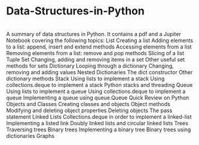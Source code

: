 # Data-Structures-in-Python
<br/>
A summary of data structures in Python. It contains a pdf and a Jupiter Notebook covering the following topics:
List
  Creating a list
  Adding elements to a list: append, insert and extend methods
  Accessing elements from a list
  Removing elements from a list: remove and pop methods
  Slicing of a list
Tuple
Set
  Changing, adding and removing items in a set
  Other useful set methods for sets
Dictionary
  Looping through a dictionary
  Changing, removing and adding values
  Nested Dictionaries
  The dict constructor
  Other dictionary methods
Stack
  Using lists to implement a stack
  Using collections.deque to implement a stack
  Python stacks and threading
Queue
  Using lists to implement a queue
  Using collections.deque to implement a queue
  Implementing a queue using queue.Queue
Quick Review on Python Objects and Classes
  Creating classes and objects
  Object methods
  Modifying and deleting object properties
  Deleting objects
  The pass statement
Linked Lists
  Collections.deque in order to implement a linked-list
  Implementing a listed link
  Doubly linked lists and circular linked lists
Trees
  Traversing trees
  Binary trees
  Implementing a binary tree
Binary trees using dictionaries
Graphs

